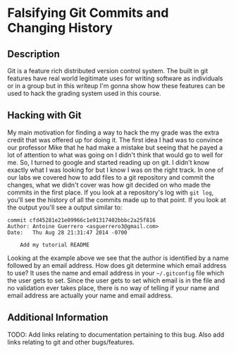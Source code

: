 # Falsifying Git Commits and Changing History

## Description
Git is a feature rich distributed version control system. The built in
git features have real world legitimate uses for writing software as
individuals or in a group but in this writeup I'm gonna show how these
features can be used to hack the grading system used in this course. 

## Hacking with Git
My main motivation for finding a way to hack the my grade was the extra
credit that was offered up for doing it. The first idea I had was to
convince our professor Mike that he had make a mistake but seeing that
he payed a lot of attention to what was going on I didn't think that
would go to well for me. So, I turned to google and started reading up on
git. I didn't know exactly what I was looking for but I know I was on
the right track. In one of our labs we covered how to add files to a git
repository and commit the changes, what we didn't cover was how git
decided on who made the commits in the first place. If you look at a
repository's log with `git log`, you'll see the history of all the commits
made up to that point. If you look at the output you'll see a output
similar to: 
```
commit cfd45281e21e09966c1e91317402bbbc2a25f816
Author: Antoine Guerrero <asguerrero3@gmail.com>
Date:   Thu Aug 28 21:31:47 2014 -0700

    Add my tutorial README
```
Looking at the example above we see that the author is identified by a
name followed by an email address. How does git determine which email
address to use? It uses the name and email address in your
`~/.gitconfig` file which the user gets to set. Since the user gets to
set which email is in the file and no validation ever takes place, there
is no way of telling if your name and email address are actually your
name and email address.

## Additional Information
TODO: Add links relating to documentation pertaining to this bug. Also
add links relating to git and other bugs/features.
